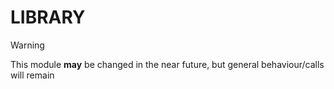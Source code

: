 # LIBRARY

> [!WARNING]
> This module **may** be changed in the near future, but general behaviour/calls will remain

